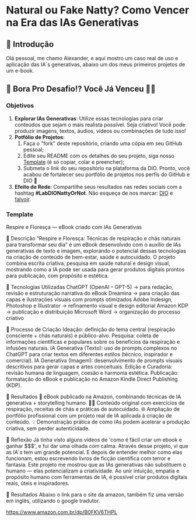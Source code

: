 # Natural ou Fake Natty? Como Vencer na Era das IAs Generativas

## 🚀 Introdução

Olá pessoal, me chamo Alexander, e aqui mostro um caso real de uso e aplicação das IA´s generativas, abaixo um dos meus primeiros projetos de um e-book.

## 🎯 Bora Pro Desafio!? Você Já Venceu 💪🤓

### Objetivos

1. **Explorar IAs Generativas**: Utilize essas tecnologias para criar conteúdos que sejam o mais realista possível. Seja criativo! Você pode produzir imagens, textos, áudios, vídeos ou combinações de tudo isso!
1. **Potfólio de Projetos**:
    1. Faça o "fork" deste repositório, criando uma cópia em seu GitHub pessoal;
    2. Edite seu README com os detalhes do seu projeto, siga nosso [Template](#template) (é só copiar, colar e preencher);
    3. Submeta o link do seu repositório na plataforma da DIO. Pronto, você acabou de fortalecer seu portfólio de projetos nos perfis do GitHub e DIO 🚀
1. **Efeito de Rede**: Compartilhe seus resultados nas redes sociais com a hashtag **#LabDIONattyOrNot**. Não esqueça de nos marcar: [DIO](https://www.linkedin.com/school/dio-makethechange) e [falvojr](https://www.linkedin.com/in/falvojr).

### Template


Respire e Floresça — eBook criado com IAs Generativas

📒 Descrição
“Respire e Floresça: Técnicas de respiração e chás naturais para transformar seu dia” é um eBook desenvolvido com o auxílio de IAs generativas de texto e imagem, explorando o potencial dessas tecnologias na criação de conteúdo de bem-estar, saúde e autocuidado.
O projeto combina escrita criativa, pesquisa em saúde natural e design visual, mostrando como a IA pode ser usada para gerar produtos digitais prontos para publicação, com propósito e estética.

🤖 Tecnologias Utilizadas
ChatGPT (OpenAI – GPT-5) → para redação, revisão e estruturação narrativa do eBook
Dreamina → para criação das capas e ilustrações visuais com prompts otimizados
Adobe Indesign, Photoshop e Illustrator → refinamento visual e design editorial
Amazon KDP → publicação e distribuição
Microsoft Word → organização do processo criativo

🧐 Processo de Criação
Ideação: definição do tema central (respiração consciente + chás naturais) e público-alvo.
Pesquisa: coleta de informações científicas e populares sobre os benefícios da respiração e infusões naturais.
IA Generativa (Texto): uso de prompts complexos no ChatGPT para criar textos em diferentes estilos (técnico, inspirador e comercial).
IA Generativa (Imagem): desenvolvimento de prompts visuais descritivos para gerar capas e artes conceituais.
Edição e Curadoria: revisão humana de linguagem, coesão e harmonia estética.
Publicação: formatação do eBook e publicação no Amazon Kindle Direct Publishing (KDP).

🚀 Resultados
📘 eBook publicado na Amazon, combinando técnicas de IA generativa + storytelling humano.
🧘‍♀️ Conteúdo original com exercícios de respiração, receitas de chás e práticas de autocuidado.
🌐 Ampliação de portfólio profissional com um projeto real de IA aplicada à criação de conteúdo.
💡 Demonstração prática de como IAs podem acelerar a produção criativa, sem perder autenticidade.

💭 Reflexão
Já tinha visto alguns vídeos de 'como é fácil criar um ebook e ganhar $$$', e fui dar uma olhada com calma. Através desse projeto, vi que as IA´s tem um grande potencial. E depois de entender melhor como elas funcionam, estou escrevendo livros de ficção científica com terror e fantasia.
Este projeto me mostrou que as IAs generativas não substituem o humano — elas potencializam a criatividade.
Ao unir intuição, empatia e propósito humano com ferramentas de IA, é possível criar produtos digitais reais, úteis e inspiradores.

🚀 Resultados
Abaixo o link para o site da amazon, também fiz uma versão em inglês, utilizando o google tradutor.

https://www.amazon.com.br/dp/B0FKV6THPL
